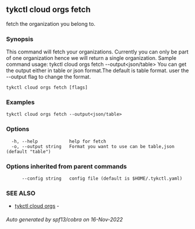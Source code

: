 ## tykctl cloud orgs fetch

fetch the organization you belong to.

### Synopsis


This command will fetch your organizations.
Currently you can only be part of one organization hence we will return a single organization.
Sample command usage:
tykctl cloud orgs fetch --output<json/table>
You can get the output either in table or json format.The default is table format.
user the --output flag to change the format.


```
tykctl cloud orgs fetch [flags]
```

### Examples

```
tykctl cloud orgs fetch --output<json/table>
```

### Options

```
  -h, --help            help for fetch
  -o, --output string   Format you want to use can be table,json (default "table")
```

### Options inherited from parent commands

```
      --config string   config file (default is $HOME/.tykctl.yaml)
```

### SEE ALSO

* [tykctl cloud orgs](tykctl_cloud_orgs.md)	 - 

###### Auto generated by spf13/cobra on 16-Nov-2022
